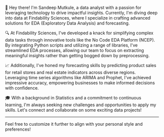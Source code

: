 👋 Hey there! I'm Sandeep Mutkule, a data analyst with a passion for leveraging technology to drive impactful insights. Currently, I'm diving deep into data at Findability Sciences, where I specialize in crafting advanced solutions for EDA (Exploratory Data Analysis) and forecasting.

🔍 At Findability Sciences, I've developed a knack for simplifying complex data tasks through innovative tools like the No Code EDA Platform (NCEP). By integrating Python scripts and utilizing a range of libraries, I've streamlined EDA processes, allowing our team to focus on extracting meaningful insights rather than getting bogged down by preprocessing.

📈 Additionally, I've honed my forecasting skills by predicting product sales for retail stores and real estate indicators across diverse regions. Leveraging time series algorithms like ARIMA and Prophet, I've achieved impressive accuracy, empowering businesses to make informed decisions with confidence.

🎓 With a background in Statistics and a commitment to continuous learning, I'm always seeking new challenges and opportunities to apply my skills. Let's connect and collaborate on some exciting data projects!

---

Feel free to customize it further to align with your personal style and preferences!
<!--
**sandeepmutkule/sandeepmutkule** is a ✨ _special_ ✨ repository because its `README.md` (this file) appears on your GitHub profile.

Here are some ideas to get you started:

- 🔭 I’m currently working on Machine learning with Python and R (course).
- 🌱 I’m currently learning Python and machine learning.
- 👯 I’m looking to collaborate on data science and machine learning projects.
- 🤔 I’m looking for help with Devlncept, Mentorboxx, Udemy, etc
- 💬 Ask me about R and statistics.
- 📫 How to reach me: 
- 😄 Pronouns: 
- ⚡ Fun fact: 
-->
